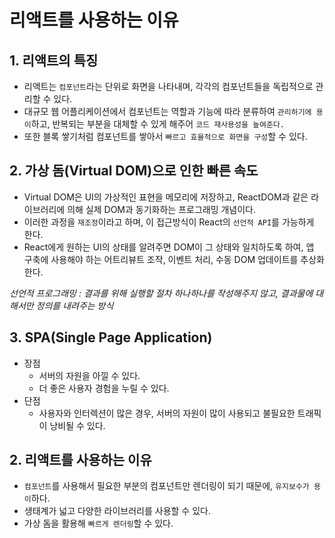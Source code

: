 # 리액트를 사용하는 이유
## 1. 리액트의 특징
- 리액트는 ```컴포넌트```라는 단위로 화면을 나타내며, 각각의 컴포넌트들을 독립적으로 관리할 수 있다.
- 대규모 웹 어플리케이션에서 컴포넌트는 역할과 기능에 따라 분류하여 ```관리하기에 용이```하고, 반복되는 부분을 대체할 수 있게 해주어 ```코드 재사용성을 높여준다.```
- 또한 블록 쌓기처럼 컴포넌트를 쌓아서 ```빠르고 효율적으로 화면을 구성```할 수 있다.

## 2. 가상 돔(Virtual DOM)으로 인한 빠른 속도
- Virtual DOM은 UI의 가상적인 표현을 메모리에 저장하고, ReactDOM과 같은 라이브러리에 의해 실제 DOM과 동기화하는 프로그래밍 개념이다.
- 이러한 과정을 ```재조정```이라고 하며, 이 접근방식이 React의 ```선언적 API```를 가능하게 한다.
- React에게 원하는 UI의 상태를 알려주면 DOM이 그 상태와 일치하도록 하여, 앱 구축에 사용해야 하는 어트리뷰트 조작, 이벤트 처리, 수동 DOM 업데이트를 추상화한다.

*선언적 프로그래밍 : 결과를 위해 실행할 절차 하나하나를 작성해주지 않고, 결과물에 대해서만 정의를 내려주는 방식*

## 3. SPA(Single Page Application)
- 장점 
    - 서버의 자원을 아낄 수 있다.
    - 더 좋은 사용자 경험을 누릴 수 있다.
- 단점
    - 사용자와 인터렉션이 많은 경우, 서버의 자원이 많이 사용되고 불필요한 트래픽이 낭비될 수 있다.


## 2. 리액트를 사용하는 이유
- ```컴포넌트```를 사용해서 필요한 부분의 컴포넌트만 렌더링이 되기 때문에, ```유지보수가 용이```하다.
- 생태계가 넓고 다양한 라이브러리를 사용할 수 있다.
- 가상 돔을 활용해 ```빠르게 렌더링```할 수 있다.
